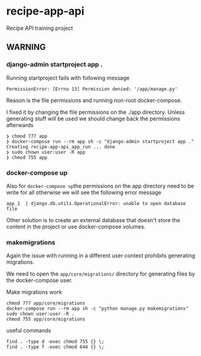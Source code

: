 # recipe-app-api
Recipe API training project

## WARNING

### django-admin startproject app .

Running startproject fails with following message
```
PermissionError: [Errno 13] Permission denied: '/app/manage.py'
```

Reason is the file permissions and running non-root docker-compose.

I fixed it by changing the file permissions on the ./app directory.
Unless generating stuff will be used we should change back the permissions afterwards

```
❯ chmod 777 app 
❯ docker-compose run --rm app sh -c "django-admin startproject app ."
Creating recipe-app-api_app_run ... done
❯ sudo chown user:user -R app
❯ chmod 755 app 
```

### docker-compose up

Also for `docker-compose up`the permissions on the app directory need to be write for all otherwise we will see the following error message

```
app_1  | django.db.utils.OperationalError: unable to open database file
```

Other solution is to create an external database that doesn't store the content in the project or use docker-compose volumes.

### makemigrations

Again the issue with running in a different user context prohibits generating migrations.

We need to open the `app/core/migrations/` directory for generating files by the docker-compose user.

Make migrations work
```
chmod 777 app/core/migrations
docker-compose run --rm app sh -c "python manage.py makemigrations"
sudo chown user:user -R .
chmod 755 app/core/migrations
```

useful commands
```
find . -type d -exec chmod 755 {} \;
find . -type f -exec chmod 644 {} \;
```

